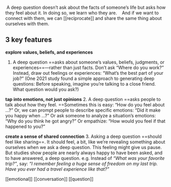  A deep question doesn’t ask about the facts of someone’s life but asks how they feel about it. In doing so, we learn who they are.
 
 And if we want to connect with them, we can [[reciprocate]] and share the same thing about ourselves with them.
## 3 key features

**explore values, beliefs, and experiences**
1. A deep question ==asks about someone’s values, beliefs, judgments, or experiences==—rather than just facts. Don’t ask “Where do you work?” Instead, draw out feelings or experiences: “What’s the best part of your job?” (One 2021 study found a simple approach to generating deep questions: Before speaking, imagine you’re talking to a close friend. What question would you ask?)  
  
  **tap into emotions, not just opinions**
2. A deep question ==asks people to talk about how they feel. ==Sometimes this is easy: “How do you feel about …?” Or, we can prompt people to describe specific emotions: “Did it make you happy when …?” Or ask someone to analyze a situation’s emotions: “Why do you think he got angry?” Or empathize: “How would you feel if that happened to you?”  
  
  **create a sense of shared connection**
3. Asking a deep question ==should feel like sharing==. It should feel, a bit, like we’re revealing something about ourselves when we ask a deep question. This feeling might give us pause. But studies show people are nearly always happy to have been asked, and to have answered, a deep question.
   e.g. Instead of _“What was your favorite trip?”_, say: _“I remember feeling a huge sense of freedom on my last trip. Have you ever had a travel experience like that?”_



[[emotional]]
[[conversation]]
[[question]]
